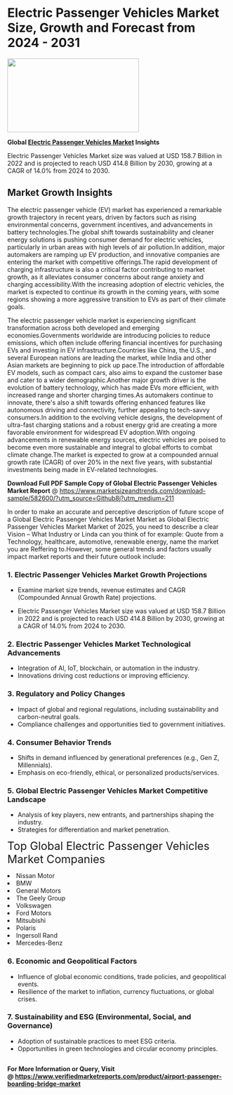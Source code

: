 <H1>Electric Passenger Vehicles Market Size, Growth and Forecast from 2024 - 2031</H1><img class="aligncenter size-medium wp-image-584254" src="https://thirdeyenews.in/wp-content/uploads/2024/09/Global-Market-Research-300x168.jpeg" alt="" width="300" height="168" /><p><strong>Global&nbsp;<a href="https://www.marketsizeandtrends.com/download-sample/582600/?utm_source=Github8j?utm_medium=211">Electric Passenger Vehicles Market</a> Insights</strong></p><p>Electric Passenger Vehicles Market size was valued at USD 158.7 Billion in 2022 and is projected to reach USD 414.8 Billion by 2030, growing at a CAGR of 14.0% from 2024 to 2030.</p><p><h2>Market Growth Insights</h2> <p>The electric passenger vehicle (EV) market has experienced a remarkable growth trajectory in recent years, driven by factors such as rising environmental concerns, government incentives, and advancements in battery technologies.The global shift towards sustainability and cleaner energy solutions is pushing consumer demand for electric vehicles, particularly in urban areas with high levels of air pollution.In addition, major automakers are ramping up EV production, and innovative companies are entering the market with competitive offerings.The rapid development of charging infrastructure is also a critical factor contributing to market growth, as it alleviates consumer concerns about range anxiety and charging accessibility.With the increasing adoption of electric vehicles, the market is expected to continue its growth in the coming years, with some regions showing a more aggressive transition to EVs as part of their climate goals.<strong></strong></p> <p>The electric passenger vehicle market is experiencing significant transformation across both developed and emerging economies.Governments worldwide are introducing policies to reduce emissions, which often include offering financial incentives for purchasing EVs and investing in EV infrastructure.Countries like China, the U.S., and several European nations are leading the market, while India and other Asian markets are beginning to pick up pace.The introduction of affordable EV models, such as compact cars, also aims to expand the customer base and cater to a wider demographic.Another major growth driver is the evolution of battery technology, which has made EVs more efficient, with increased range and shorter charging times.As automakers continue to innovate, there's also a shift towards offering enhanced features like autonomous driving and connectivity, further appealing to tech-savvy consumers.In addition to the evolving vehicle designs, the development of ultra-fast charging stations and a robust energy grid are creating a more favorable environment for widespread EV adoption.With ongoing advancements in renewable energy sources, electric vehicles are poised to become even more sustainable and integral to global efforts to combat climate change.The market is expected to grow at a compounded annual growth rate (CAGR) of over 20% in the next five years, with substantial investments being made in EV-related technologies.<p><span class=""><strong>Download Full PDF Sample Copy of Global Electric Passenger Vehicles Market Report</strong> @ <a href="https://www.marketsizeandtrends.com/download-sample/582600/?utm_source=Github8j?utm_medium=211" target="_blank">https://www.marketsizeandtrends.com/download-sample/582600/?utm_source=Github8j?utm_medium=211</a></span></p><p>In order to make an accurate and perceptive description of future scope of a Global&nbsp;Electric Passenger Vehicles Market Market as Global&nbsp;Electric Passenger Vehicles Market Market of 2025, you need to describe a clear Vision &ndash; What Industry or Linda can you think of for example: Quote from a Technology, healthcare, automotive, renewable energy, name the market you are Reffering to.However, some general trends and factors usually impact market reports and their future outlook include:</p><h3>1.&nbsp;<strong>Electric Passenger Vehicles Market Growth Projections</strong></h3><ul><li>Examine market size trends, revenue estimates and CAGR (Compounded Annual Growth Rate) projections.</li><li><p>Electric Passenger Vehicles Market size was valued at USD 158.7 Billion in 2022 and is projected to reach USD 414.8 Billion by 2030, growing at a CAGR of 14.0% from 2024 to 2030.</p></li></ul><h3>2.&nbsp;<strong>Electric Passenger Vehicles Market Technological Advancements</strong></h3><ul><li>Integration of AI, IoT, blockchain, or automation in the industry.</li><li>Innovations driving cost reductions or improving efficiency.</li></ul><h3>3.&nbsp;<strong>Regulatory and Policy Changes</strong></h3><ul><li>Impact of global and regional regulations, including sustainability and carbon-neutral goals.</li><li>Compliance challenges and opportunities tied to government initiatives.</li></ul><h3>4.&nbsp;<strong>Consumer Behavior Trends</strong></h3><ul><li>Shifts in demand influenced by generational preferences (e.g., Gen Z, Millennials).</li><li>Emphasis on eco-friendly, ethical, or personalized products/services.</li></ul><h3>5.&nbsp;<strong>Global Electric Passenger Vehicles Market Competitive Landscape</strong></h3><ul><li>Analysis of key players, new entrants, and partnerships shaping the industry.</li><li>Strategies for differentiation and market penetration.</li></ul><p data-pm-slice="1 1 []"><span style="color: inherit; font-family: inherit; font-size: 25px;">Top Global Electric Passenger Vehicles Market Companies</span></p><div class="" data-test-id=""><p><li>Nissan Motor</li><li> BMW</li><li> General Motors</li><li> The Geely Group</li><li> Volkswagen</li><li> Ford Motors</li><li> Mitsubishi</li><li> Polaris</li><li> Ingersoll Rand</li><li> Mercedes-Benz</li></p></div><h3>6.&nbsp;<strong>Economic and Geopolitical Factors</strong></h3><ul><li>Influence of global economic conditions, trade policies, and geopolitical events.</li><li>Resilience of the market to inflation, currency fluctuations, or global crises.</li></ul><h3>7.&nbsp;<strong>Sustainability and ESG (Environmental, Social, and Governance)</strong></h3><ul><li>Adoption of sustainable practices to meet ESG criteria.</li><li>Opportunities in green technologies and circular economy principles.</li></ul><h2><strong style="font-size: 14px;">For More Information or Query, Visit @&nbsp;</strong><a style="background-color: #ffffff; font-size: 14px;" href="https://www.marketsizeandtrends.com/report/electric-passenger-vehicles-market/" target="_blank">https://www.verifiedmarketreports.com/product/airport-passenger-boarding-bridge-market</a></h2>